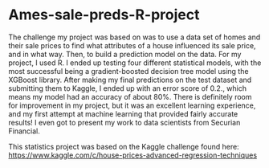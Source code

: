 # Ames-sale-preds-R-project
The challenge my project was based on was to use a data set of homes and their sale prices to find what attributes of a house influenced its sale price, and in what way. Then, to build a prediction model on the data. For my project, I used R. I ended up testing four different statistical models, with the most successful being a gradient-boosted decision tree model using the XGBoost library. After making my final predictions on the test dataset and submitting them to Kaggle, I ended up with an error score of 0.2., which means my model had an accuracy of about 80%. There is definitely room for improvement in my project, but it was an excellent learning experience, and my first attempt at machine learning that provided fairly accurate results! I even got to present my work to data scientists from Securian Financial.

This statistics project was based on the Kaggle challenge found here: https://www.kaggle.com/c/house-prices-advanced-regression-techniques
